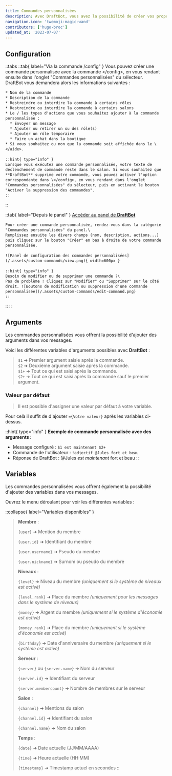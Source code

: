 ```yaml
---
title: Commandes personnalisées
description: Avec DraftBot, vous avez la possibilité de créer vos propres commandes !
navigation.icon: 'twemoji:magic-wand'
contributors: ['hugo-broc']
updated_at: '2023-07-07'
---
```


## Configuration

<!-- Depuis Discord -->
::tabs
  ::tab{ label="Via la commande /config" }
    Vous pouvez créer une commande personnalisée avec la commande \</config>, en vous rendant ensuite dans l'onglet "Commandes personnalisées" du sélecteur.\
    DraftBot vous demandera alors les informations suivantes :

    * Nom de la commande
    * Description de la commande
    * Restreindre ou interdire la commande à certains rôles
    * Restreindre ou interdire la commande à certains salons
    * Le / les types d'actions que vous souhaitez ajouter à la commande personnalisée :
      * Envoyer un message
      * Ajouter ou retirer un ou des rôle(s)
      * Ajouter un rôle temporaire
      * Faire un achat dans la boutique
    * Si vous souhaitez ou non que la commande soit affichée dans le \</aide>.

    ::hint{ type="info" }
    Lorsque vous exécutez une commande personnalisée, votre texte de déclenchement de commande reste dans le salon. Si vous souhaitez que **DraftBot** supprime votre commande, vous pouvez activer l'option correspondante dans \</config>, en vous rendant dans l'onglet "Commandes personnalisées" du sélecteur, puis en activant le bouton "Activer la suppression des commandes".
    ::
  ::

  ::tab{ label="Depuis le panel" }
    [Accéder au panel de **DraftBot**](/dashboard)

    Pour créer une commande personnalisée, rendez-vous dans la catégorie "Commandes personnalisées" du panel.\
    Remplissez ensuite les divers champs (nom, description, actions...) puis cliquez sur le bouton "Créer" en bas à droite de votre commande personnalisée.

    ![Panel de configuration des commandes personnalisées](/.assets/custom-commands/view.png){ width=600px }

    ::hint{ type="info" }
    Besoin de modifier ou de supprimer une commande ?\
    Pas de problème ! Cliquez sur "Modifier" ou "Supprimer" sur le côté droit. ![Boutons de modification ou suppression d'une commande personnalisée](/.assets/custom-commands/edit-command.png)
    ::
  ::
::

## Arguments

Les commandes personnalisées vous offrent la possibilité d'ajouter des arguments dans vos messages.

Voici les différentes variables d'arguments possibles avec **DraftBot** :

> `$1` ➜ Premier argument saisie après la commande.\
> `$2` ➜ Deuxième argument saisie après la commande.\
> `$1+` ➜ Tout ce qui est saisi après la commande.\
> `$2+` ➜ Tout ce qui est saisi après la commande sauf le premier argument.

### Valeur par défaut

> Il est possible d'assigner une valeur par défaut à votre variable.

Pour celà il suffit de d'ajouter `={Votre valeur}` après les variables ci-dessus.

::hint{ type="info" }
**Exemple de commande personnalisée avec des arguments :**

* Message configuré : `$1 est maintenant $2+`
* Commande de l'utilisateur : `!adjectif @Jules fort et beau`
* Réponse de DraftBot : @Jules _est maintenant_ fort et beau
::

## Variables

Les commandes personnalisées vous offrent également la possibilité d'ajouter des variables dans vos messages.

Ouvrez le menu déroulant pour voir les différentes variables :

::collapse{ label="Variables disponibles" }
> **Membre** :
> 
> `{user}` ➜ Mention du membre
> 
> `{user.id}` ➜ Identifiant du membre
> 
> `{user.username}` ➜ Pseudo du membre
> 
> `{user.nickname}` ➜ Surnom ou pseudo du membre
>
> 
> **Niveaux** :
> 
> `{level}` ➜ Niveau du membre _(uniquement si le système de niveaux est activé)_
> 
> `{level.rank}` ➜ Place du membre *(uniquement pour les messages dans le système de niveaux)*
>
> 
> `{money}` ➜ Argent du membre _(uniquement si le système d'économie est activé)_
> 
> `{money.rank}` ➜ Place du membre *(uniquement si le système d'économie est activé)*
>
> 
> `{birthday}` ➜ Date d'anniversaire du membre *(uniquement si le système est activé)*
>
> 
> **Serveur** :
> 
> `{server}` ou `{​server.name}` ➜ Nom du serveur
> 
> `{server.id}` ➜ Identifiant du serveur
> 
> `{server.membercount}` ➜ Nombre de membres sur le serveur
>
> 
> **Salon**  :
>
> `{channel}` ➜ Mentions du salon
> 
> `{channel.id}` ➜ Identifiant du salon
> 
> `{channel.name}` ➜ Nom du salon
>
> 
> **Temps** :
> 
> `{date}` ➜ Date actuelle (JJ/MM/AAAA)
> 
> `{time}` ➜ Heure actuelle (HH:MM)
> 
> `{timestamp}` ➜ Timestamp actuel en secondes
::
